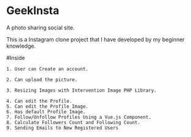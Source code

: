 # GeekInsta
A photo sharing social site. 

This is a Instagram clone project that I have developed by my beginner knowledge.

#Inside

    1. User can Create an account.
    
    2. Can upload the picture. 
    
    3. Resizing Images with Intervention Image PHP Library.
    
    4. Can edit the Profile.
    5. Can edit the Profile Image.
    6. Has default Profile Image.
    7. Follow/Unfollow Profiles Using a Vue.js Component.
    8. Calculate Followers Count and Following Count.
    9. Sending Emails to New Registered Users
    
